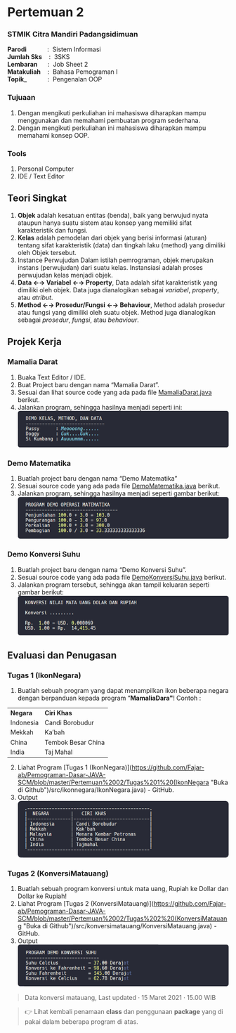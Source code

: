 # Pertemuan 2

### STMIK Citra Mandiri Padangsidimuan

**Parodi**&nbsp;&nbsp;&nbsp;&nbsp;&nbsp;&nbsp;&nbsp;&nbsp;&nbsp;&nbsp;&nbsp;&nbsp;:&nbsp;&nbsp;Sistem Informasi <br>
**Jumlah Sks**&nbsp;&nbsp;&nbsp;&nbsp;:&nbsp;&nbsp;3SKS <br>
**Lembaran**&nbsp;&nbsp;&nbsp;&nbsp;&nbsp;&nbsp;:&nbsp;&nbsp;Job Sheet 2 <br>
**Matakuliah**&nbsp;&nbsp;&nbsp;&nbsp;:&nbsp;&nbsp;Bahasa Pemograman I <br>
**Topik_**&nbsp;&nbsp;&nbsp;&nbsp;&nbsp;&nbsp;&nbsp;&nbsp;&nbsp;&nbsp;&nbsp;&nbsp;:&nbsp;&nbsp;Pengenalan OOP

### Tujuaan

1. Dengan mengikuti perkuliahan ini mahasiswa diharapkan mampu menggunakan dan memahami pembuatan program sederhana.
2. Dengan mengikuti perkuliahan ini mahasiswa diharapkan mampu memahami konsep OOP.

### Tools

1. Personal Computer
2. IDE / Text Editor 

## Teori Singkat

1. **Objek** adalah kesatuan entitas (benda), baik yang berwujud nyata ataupun hanya suatu sistem atau konsep yang memiliki sifat karakteristik dan fungsi.
2. **Kelas** adalah pemodelan dari objek yang berisi informasi (aturan) tentang sifat karakteristik (data) dan tingkah laku (method) yang dimiliki oleh Objek tersebut.
3. Instance Perwujudan
Dalam istilah pemrograman, objek merupakan instans (perwujudan) dari suatu kelas. Instansiasi adalah proses perwujudan kelas menjadi objek.
4. **Data &larr;&rarr; Variabel &larr;&rarr; Property**, Data adalah sifat karakteristik yang dimiliki oleh objek. Data juga dianalogikan sebagai *variabel*, *property*, atau *atribut*.
5. **Method &larr;&rarr; Prosedur/Fungsi &larr;&rarr; Behaviour**, Method adalah prosedur atau fungsi yang dimiliki oleh suatu objek. Method juga dianalogikan sebagai *prosedur*, *fungsi*, atau *behaviour*.

## Projek Kerja

### Mamalia Darat

1. Buaka Text Editor / IDE.
2. Buat Project baru dengan nama “Mamalia Darat”.
3. Sesuai dan lihat source code yang ada pada file [MamaliaDarat.java](https://github.com/Fajar-ab/Pemograman-Dasar-JAVA-SCM/blob/master/Pertemuan%2002/Mamalia%20Darat/src/mamaliadarat/MamaliaDarat.java "Buka di Github") berikut.
4. Jalankan program, sehingga hasilnya menjadi seperti ini:
![Output - Mamalia Darat](https://github.com/Fajar-ab/Pemograman-Dasar-JAVA-SCM/blob/master/Image/%23P02%20-%2001.png "Output - Mamalia Darat")

### Demo Matematika

1. Buatlah project baru dengan nama “Demo Matematika”
2. Sesuai source code yang ada pada file [DemoMatematika.java](https://github.com/Fajar-ab/Pemograman-Dasar-JAVA-SCM/blob/master/Pertemuan%2002/Demo%20Matematika/src/demomatematika/DemoMatematika.java "Buka di Github") berikut.
3. Jalankan program, sehingga hasilnya menjadi seperti gambar berikut:
![Output - Demo Matematika](https://github.com/Fajar-ab/Pemograman-Dasar-JAVA-SCM/blob/master/Image/%23P02%20-%2002.png "Output - Demo Matematika")

### Demo Konversi Suhu

1. Buatlah project baru dengan nama “Demo Konversi Suhu”.
2. Sesuai source code yang ada pada file [DemoKonversiSuhu.java](https://github.com/Fajar-ab/Pemograman-Dasar-JAVA-SCM/blob/master/Pertemuan%2002/Demo%20Konversi%20Suhu/src/demokonversisuhu/DemoKonversiSuhu.java "Buka di Github") berikut.
3. Jalankan program tersebut, sehingga akan tampil keluaran seperti gambar berikut:
![Output - Mamalia Darat](https://github.com/Fajar-ab/Pemograman-Dasar-JAVA-SCM/blob/master/Image/%23P02%20-%2003.png "Output - Demo Konversi Suhu")

## Evaluasi dan Penugasan

###  Tugas 1 (IkonNegara)

1. Buatlah sebuah program yang dapat menampilkan ikon beberapa negara dengan berpanduan kepada program “**MamaliaDara"**!
Contoh :
<table>
	<tr>
		<td><b>Negara</b></td>
		<td><b>Ciri Khas</b></td>
	</tr>
	<tr>
		<td>Indonesia</td>
		<td>Candi Borobudur</td>
	</tr>
	<tr>
		<td>Mekkah</td>
		<td>Ka’bah</td>
	</tr>
	<tr>
		<td>China</td>
		<td>Tembok Besar China</td>
	</tr>
	<tr>
		<td>India </td>
		<td>Taj Mahal</td>
	</tr>
</table>

2. Liahat Program [Tugas 1 (IkonNegara)](https://github.com/Fajar-ab/Pemograman-Dasar-JAVA-SCM/blob/master/Pertemuan%2002/Tugas%201%20(IkonNegara "Buka di Github")/src/ikonnegara/IkonNegara.java) - GitHub. 
3. Output <br>
	![Output - Tugas 1 (IkonNegara)](https://github.com/Fajar-ab/Pemograman-Dasar-JAVA-SCM/blob/master/Image/%23P02%20-%2004.png "Output - Tugas 1 (IkonNegara")

### Tugas 2 (KonversiMatauang) 

1. Buatlah sebuah program konversi untuk mata uang, Rupiah ke Dollar dan Dollar ke Rupiah!
2. Liahat Program [Tugas 2 (KonversiMatauang)](https://github.com/Fajar-ab/Pemograman-Dasar-JAVA-SCM/blob/master/Pertemuan%2002/Tugas%202%20(KonversiMatauang "Buka di Github")/src/konversimatauang/KonversiMatauang.java) - GitHub. 
2. Output <br>
	![Output - Tugas 2 (KonversiMatauang)](https://github.com/Fajar-ab/Pemograman-Dasar-JAVA-SCM/blob/master/Image/%23P02%20-%2005.png "Output - Tugas 2 (KonversiMatauang)")

> Data konversi matauang,
> Last updated · 15 Maret 2021 · 15.00 WIB

> 👉 Lihat kembali penamaan **class** dan penggunaan **package** yang di pakai dalam beberapa program di atas.

